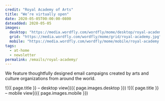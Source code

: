 ```yaml
---
credit: "Royal Academy of Arts"
title: "We’re virtually open"
date: 2020-05-05T00:00:00-0800
dateadded: 2020-05-05
images:
  desktop: "https://media.wordfly.com/wordfly/mome/desktop/royal-academy.jpg"
  grid: "https://media.wordfly.com/wordfly/mome/grid/royal-academy.jpg"
  mobile: "https://media.wordfly.com/wordfly/mome/mobile/royal-academy.jpg"
tags:
  - at-home
  - newsletter
permalink: /emails/royal-academy/
---
```

We feature thoughtfully designed email campaigns created by arts and culture organizations from around the world.

![{{ page.title }} – desktop view]({{ page.images.desktop }})
![{{ page.title }} – mobile view]({{ page.images.mobile }})
